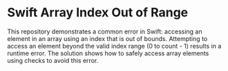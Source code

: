 # Swift Array Index Out of Range
This repository demonstrates a common error in Swift: accessing an element in an array using an index that is out of bounds.  Attempting to access an element beyond the valid index range (0 to count - 1) results in a runtime error.  The solution shows how to safely access array elements using checks to avoid this error.